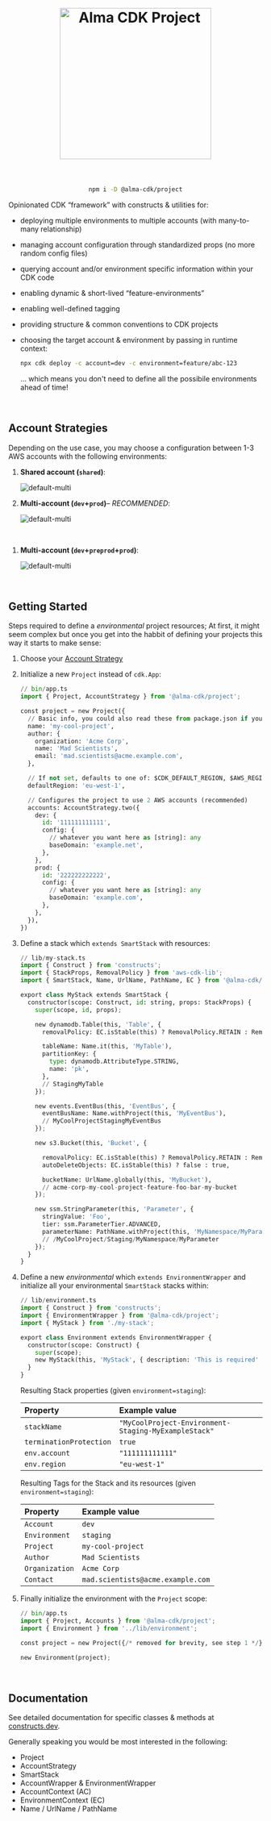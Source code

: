 <div align="center">
	<br/>
	<br/>
  <h1>
	<img width="300" src="assets/alma-cdk-project.svg" alt="Alma CDK Project" />
  <br/>
  <br/>
  </h1>

```sh
npm i -D @alma-cdk/project
```

  <div align="left">

Opinionated CDK “framework” with constructs & utilities for:

* deploying multiple environments to multiple accounts (with many-to-many relationship)
* managing account configuration through standardized props (no more random config files)
* querying account and/or environment specific information within your CDK code
* enabling dynamic & short-lived “feature-environments”
* enabling well-defined tagging
* providing structure & common conventions to CDK projects
* choosing the target account & environment by passing in runtime context:

  ```sh
  npx cdk deploy -c account=dev -c environment=feature/abc-123
  ```

  ... which means you don't need to define all the possibile environments ahead of time!

  </div>
  <br/>
</div>

## Account Strategies

Depending on the use case, you may choose a configuration between 1-3 AWS accounts with the following environments:

1. **Shared account (`shared`)**:

   ![default-multi](assets/accounts-1x.svg)
   <br/>
2. **Multi-account (`dev`+`prod`)***– RECOMMENDED*:

   ![default-multi](assets/accounts-2x.svg)
   <br/>

<br/>
</details>

1. **Multi-account (`dev`+`preprod`+`prod`)**:

   ![default-multi](assets/accounts-3x.svg)
   <br/>

<br/>

## Getting Started

Steps required to define a *environmental* project resources; At first, it might seem complex but once you get into the habbit of defining your projects this way it starts to make sense:

1. Choose your [Account Strategy](#account-strategies)
2. Initialize a new `Project` instead of `cdk.App`:

   ```python
   // bin/app.ts
   import { Project, AccountStrategy } from '@alma-cdk/project';

   const project = new Project({
     // Basic info, you could also read these from package.json if you want
     name: 'my-cool-project',
     author: {
       organization: 'Acme Corp',
       name: 'Mad Scientists',
       email: 'mad.scientists@acme.example.com',
     },

     // If not set, defaults to one of: $CDK_DEFAULT_REGION, $AWS_REGION or us-east-1
     defaultRegion: 'eu-west-1',

     // Configures the project to use 2 AWS accounts (recommended)
     accounts: AccountStrategy.two({
       dev: {
         id: '111111111111',
         config: {
           // whatever you want here as [string]: any
           baseDomain: 'example.net',
         },
       },
       prod: {
         id: '222222222222',
         config: {
           // whatever you want here as [string]: any
           baseDomain: 'example.com',
         },
       },
     }),
   })
   ```
3. Define a stack which `extends SmartStack` with resources:

   ```python
   // lib/my-stack.ts
   import { Construct } from 'constructs';
   import { StackProps, RemovalPolicy } from 'aws-cdk-lib';
   import { SmartStack, Name, UrlName, PathName, EC } from '@alma-cdk/project';

   export class MyStack extends SmartStack {
     constructor(scope: Construct, id: string, props: StackProps) {
       super(scope, id, props);

       new dynamodb.Table(this, 'Table', {
         removalPolicy: EC.isStable(this) ? RemovalPolicy.RETAIN : RemovalPolicy.DESTROY,

         tableName: Name.it(this, 'MyTable'),
         partitionKey: {
           type: dynamodb.AttributeType.STRING,
           name: 'pk',
         },
         // StagingMyTable
       });

       new events.EventBus(this, 'EventBus', {
         eventBusName: Name.withProject(this, 'MyEventBus'),
         // MyCoolProjectStagingMyEventBus
       });

       new s3.Bucket(this, 'Bucket', {

         removalPolicy: EC.isStable(this) ? RemovalPolicy.RETAIN : RemovalPolicy.DESTROY,
         autoDeleteObjects: EC.isStable(this) ? false : true,

         bucketName: UrlName.globally(this, 'MyBucket'),
         // acme-corp-my-cool-project-feature-foo-bar-my-bucket
       });

       new ssm.StringParameter(this, 'Parameter', {
         stringValue: 'Foo',
         tier: ssm.ParameterTier.ADVANCED,
         parameterName: PathName.withProject(this, 'MyNamespace/MyParameter'),
         // /MyCoolProject/Staging/MyNamespace/MyParameter
       });
     }
   }
   ```
4. Define a new *environmental* which `extends EnvironmentWrapper` and initialize all your environmental `SmartStack` stacks within:

   ```python
   // lib/environment.ts
   import { Construct } from 'constructs';
   import { EnvironmentWrapper } from '@alma-cdk/project';
   import { MyStack } from './my-stack';

   export class Environment extends EnvironmentWrapper {
     constructor(scope: Construct) {
       super(scope);
       new MyStack(this, 'MyStack', { description: 'This is required' });
     }
   }
   ```

   Resulting Stack properties (given `environment=staging`):

   |        Property         |                    Example value                     |
   | :---------------------- | :--------------------------------------------------- |
   | `stackName`             | `"MyCoolProject-Environment-Staging-MyExampleStack"` |
   | `terminationProtection` | `true`                                               |
   | `env.account`           | `"111111111111"`                                     |
   | `env.region`            | `"eu-west-1"`                                        |

   Resulting Tags for the Stack and its resources (given `environment=staging`):

   |        Property         |           Example value           |
   | :---------------------- | :-------------------------------- |
   | `Account`               | `dev`                             |
   | `Environment`           | `staging`                         |
   | `Project`               | `my-cool-project`                 |
   | `Author`                | `Mad Scientists`                  |
   | `Organization`          | `Acme Corp`                       |
   | `Contact`               | `mad.scientists@acme.example.com` |
5. Finally initialize the environment with the `Project` scope:

   ```python
   // bin/app.ts
   import { Project, Accounts } from '@alma-cdk/project';
   import { Environment } from '../lib/environment';

   const project = new Project({/* removed for brevity, see step 1 */})

   new Environment(project);
   ```

<br/>

## Documentation

See detailed documentation for specific classes & methods at [constructs.dev](http://constructs.dev/packages/@alma-cdk/project).

Generally speaking you would be most interested in the following:

* Project
* AccountStrategy
* SmartStack
* AccountWrapper & EnvironmentWrapper
* AccountContext (AC)
* EnvironmentContext (EC)
* Name / UrlName / PathName
